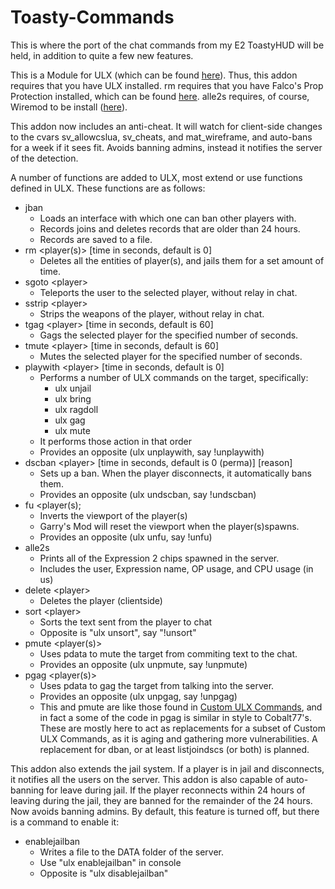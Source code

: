 # Toasty-Commands
This is where the port of the chat commands from my E2 ToastyHUD will be held, in addition to quite a few new features.

This is a Module for ULX (which can be found [here](https://github.com/TeamUlysses/ulx)). Thus, this addon requires that you have ULX installed. rm requires that you have Falco's Prop Protection installed, which can be found [here](https://github.com/FPtje/Falcos-Prop-protection). alle2s requires, of course, Wiremod to be install ([here](https://github.com/wiremod/wire)).

This addon now includes an anti-cheat. It will watch for client-side changes to the cvars sv\_allowcslua, sv\_cheats, and mat\_wireframe, and auto-bans for a week if it sees fit. Avoids banning admins, instead it notifies the server of the detection.

A number of functions are added to ULX, most extend or use functions defined in ULX. These functions are as follows:

- jban
	- Loads an interface with which one can ban other players with.
	- Records joins and deletes records that are older than 24 hours.
	- Records are saved to a file.
- rm &lt;player(s)&gt; &#91;time in seconds, default is 0&#93;
	- Deletes all the entities of player(s), and jails them for a set amount of time.
- sgoto &lt;player&gt;
	- Teleports the user to the selected player, without relay in chat.
- sstrip &lt;player&gt;
	- Strips the weapons of the player, without relay in chat.
- tgag &lt;player&gt; &#91;time in seconds, default is 60&#93;
	- Gags the selected player for the specified number of seconds.
- tmute &lt;player&gt; &#91;time in seconds, default is 60&#93;
	- Mutes the selected player for the specified number of seconds.
- playwith &lt;player&gt; &#91;time in seconds, default is 0&#93;
	- Performs a number of ULX commands on the target, specifically:
		- ulx unjail
		- ulx bring
		- ulx ragdoll
		- ulx gag
		- ulx mute
	- It performs those action in that order
	- Provides an opposite (ulx unplaywith, say !unplaywith)
- dscban &lt;player&gt; &#91;time in seconds, default is 0 (perma)&#93; &#91;reason&#93;
	- Sets up a ban. When the player disconnects, it automatically bans them.
	- Provides an opposite (ulx undscban, say !undscban)
- fu &lt;player(s);
	- Inverts the viewport of the player(s)
	- Garry's Mod will reset the viewport when the player(s)spawns.
	- Provides an opposite (ulx unfu, say !unfu)
- alle2s
	- Prints all of the Expression 2 chips spawned in the server.
	- Includes the user, Expression name, OP usage, and CPU usage (in us)
- delete &lt;player&gt;
	- Deletes the player (clientside)
- sort &lt;player&gt;
	- Sorts the text sent from the player to chat
	- Opposite is "ulx unsort", say "!unsort"
- pmute &lt;player(s)&gt;
	- Uses pdata to mute the target from commiting text to the chat.
	- Provides an opposite (ulx unpmute, say !unpmute)
- pgag &lt;player(s)&gt;
	- Uses pdata to gag the target from talking into the server.
	- Provides an opposite (ulx unpgag, say !unpgag)
	- This and pmute are like those found in [Custom ULX Commands](https://github.com/cobalt77/Custom-ULX-Commands), and in fact a some of the code in pgag is similar in style to Cobalt77's. These are mostly here to act as replacements for a subset of Custom ULX Commands, as it is aging and gathering more vulnerabilities. A replacement for dban, or at least listjoindscs (or both) is planned.

This addon also extends the jail system. If a player is in jail and disconnects, it notifies all the users on the server. This addon is also capable of auto-banning for leave during jail. If the player reconnects within 24 hours of leaving during the jail, they are banned for the remainder of the 24 hours. Now avoids banning admins. By default, this feature is turned off, but there is a command to enable it:

- enablejailban
	- Writes a file to the DATA folder of the server.
	- Use "ulx enablejailban" in console
	- Opposite is "ulx disablejailban"

